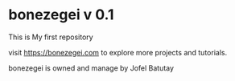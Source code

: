 # bonezegei v 0.1

This is My first repository

visit https://bonezegei.com to explore more projects and tutorials.


bonezegei is owned and manage by Jofel Batutay

